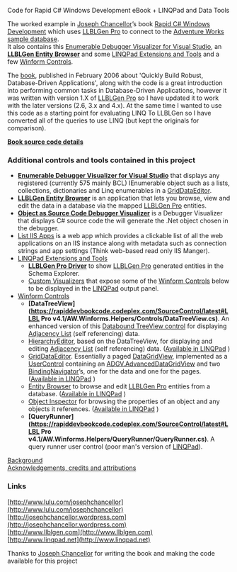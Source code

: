 Code for Rapid C# Windows Development eBook + LINQPad and Data Tools

The worked example in [Joseph Chancellor](http://www.lulu.com/josephchancellor)’s book [Rapid C# Windows Development](http://www.lulu.com/product/paperback/rapid-c%23-windows-development-visual-studio-2005-sql-server-2005-and-llblgen-pro/408111) which uses [LLBLGen Pro](http://www.llblgen.com) to connect to the [Adventure Works sample database](http://msftdbprodsamples.codeplex.com/).  
It also contains this [Enumerable Debugger Visualizer for Visual Studio](/EnumerableDebugVisualizer), an [**LLBLGen Entity Browser**](LLBLGen%20Entity%20Browser) and some [LINQPad Extensions and Tools](/LINQPad) and a few [Winform Controls](/Controls).

The [book](http://www.lulu.com/product/paperback/rapid-c%23-windows-development-visual-studio-2005-sql-server-2005-and-llblgen-pro/408111), published in February 2006 about 'Quickly Build Robust, Database-Driven Applications', along with the code is a great introduction into performing common tasks in Database-Driven Applications, however it was written with version 1.X of [LLBLGen Pro](http://www.llblgen.com) so I have updated it to work with the later versions (2.6, 3.x and 4.x). At the same time I wanted to use this code as a starting point for evaluating LINQ To LLBLGen so I have converted all of the queries to use LINQ (but kept the originals for comparison).  

**[Book source code details](BookSourceCode)**

### Additional controls and tools contained in this project

*   [**Enumerable Debugger Visualizer for Visual Studio**](EnumerableDebugVisualizer) that displays any registered (currently 575 mainly BCL) IEnumerable object such as a lists, collections, dictionaries and Linq enumerables in a [GridDataEditor](https://rapiddevbookcode.codeplex.com/GridDataEditor).
*   [**LLBLGen Entity Browser**](LLBLGen%20Entity%20Browser) is an application that lets you browse, view and edit the data in a database via the mapped [LLBLGen Pro](http://www.llblgen.com/) entities.
*   [**Object as Source Code Debugger Visualizer**](ObjectAsSourceCodeDebuggerVisualizer) is a Debugger Visualizer that displays C# source code the will generate the .Net object chosen in the debugger.
*   [List IIS Apps](ListIISApps) is a web app which provides a clickable list of all the web applications on an IIS instance along with metadata such as connection strings and app settings (Think web-based read only IIS Manger).
*   [LINQPad Extensions and Tools](LINQPad)
    *   **[LLBLGen Pro Driver](LLBL4linqpad)** to show [LLBLGen Pro](http://www.llblgen.com) generated entities in the Schema Explorer.
    *   [Custom Visualizers](LINQPadCustomVisualizer) that expose some of the [Winform Controls](Controls) below to be displayed in the [LINQPad](http://www.linqpad.net) output panel.
*   [Winform Controls](Controls)
    *   **[DataTreeView](https://rapiddevbookcode.codeplex.com/SourceControl/latest#LLBL Pro v4.1/AW.Winforms.Helpers/Controls/DataTreeView.cs)**. An enhanced version of this [Databound TreeView control](http://www.codeproject.com/KB/tree/bindablehierarchicaltree.aspx) for displaying [Adjacency List](http://articles.sitepoint.com/article/hierarchical-data-database) (self referencing) data.
    *   [HierarchyEditor](LINQPadHierarchyEditor), based on the DataTreeView, for displaying and editing [Adjacency List](http://articles.sitepoint.com/article/hierarchical-data-database) (self referencing) data. ([Available in LINQPad](LINQPadCustomVisualizer) )
    *   [GridDataEditor](GridDataEditor). Essentially a paged [DataGridView](http://msdn.microsoft.com/en-us/library/system.windows.forms.datagridview.aspx), implemented as a [UserControl](http://msdn.microsoft.com/en-us/library/system.windows.forms.usercontrol.aspx) containing an [ADGV.AdvancedDataGridView](https://adgv.codeplex.com/) and two [BindingNavigator](http://msdn.microsoft.com/en-us/library/b9y7cz6d.aspx)’s, one for the data and one for the pages. ([Available in LINQPad](LINQPadCustomVisualizer) )
    *   [Entity Browser](EntityDataBrowser) to browse and edit [LLBLGen Pro](http://www.llblgen.com) entities from a database. ([Available in LINQPad](LINQPadCustomVisualizer) )
    *   [Object Inspector](ObjectInspector) for browsing the properties of an object and any objects it references. ([Available in LINQPad](LINQPadCustomVisualizer) )
    *   **[QueryRunner](https://rapiddevbookcode.codeplex.com/SourceControl/latest#LLBL Pro v4.1/AW.Winforms.Helpers/QueryRunner/QueryRunner.cs)**. A query runner user control (poor man's version of [LINQPad](http://www.linqpad.net)).

[Background](Notes)  
[Acknowledgements, credits and attributions](Attributions)

### Links

[http://www.lulu.com/josephchancellor](http://www.lulu.com/josephchancellor)  
[http://josephchancellor.wordpress.com](http://josephchancellor.wordpress.com)  
[http://www.llblgen.com](http://www.llblgen.com)  
[http://www.linqpad.net](http://www.linqpad.net)  

Thanks to [Joseph Chancellor](http://www.lulu.com/josephchancellor) for writing the book and making the code available for this project
